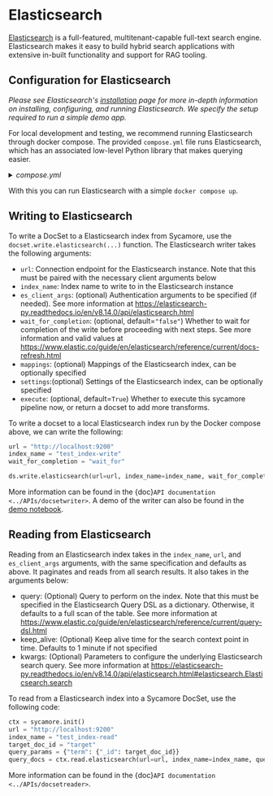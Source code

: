 # Elasticsearch

[Elasticsearch](https://www.elastic.co/elasticsearch) is a full-featured, multitenant-capable full-text search engine. Elasticsearch makes it easy to build hybrid search applications with extensive in-built functionality and support for RAG tooling.

## Configuration for Elasticsearch

*Please see Elasticsearch's [installation](https://www.elastic.co/guide/en/elasticsearch/reference/current/install-elasticsearch.html) page for more in-depth information on installing, configuring, and running Elasticsearch. We specify the setup required to run a simple demo app.*

For local development and testing, we recommend running Elasticsearch through docker compose. The provided `compose.yml` file runs Elasticsearch, which has an associated low-level Python library that makes querying easier. 

<details>
  <summary><i>compose.yml</i></summary>

  ```yaml
  version: "3.8"
  services:
    elasticsearch:
      image: docker.elastic.co/elasticsearch/elasticsearch:8.14.2
      ports:
        - 9200:9200
      restart: on-failure
      environment:
        - discovery.type=single-node
        - xpack.security.enabled=false
        - ES_JAVA_OPTS=-Xms4g -Xmx4g
      ulimits:
        memlock:
          soft: -1
          hard: -1
  ```
</details>

With this you can run Elasticsearch with a simple `docker compose up`.

## Writing to Elasticsearch

To write a DocSet to a Elasticsearch index from Sycamore, use the `docset.write.elasticsearch(...)` function. The Elasticsearch writer takes the following arguments:

- `url`: Connection endpoint for the Elasticsearch instance. Note that this must be paired with the necessary client arguments below
-  `index_name`: Index name to write to in the Elasticsearch instance
- `es_client_args`: (optional) Authentication arguments to be specified (if needed). See more information at https://elasticsearch-py.readthedocs.io/en/v8.14.0/api/elasticsearch.html
- `wait_for_completion`: (optional, default=`"false"`) Whether to wait for completion of the write before proceeding with next steps. See more information and valid values at https://www.elastic.co/guide/en/elasticsearch/reference/current/docs-refresh.html
- `mappings`: (optional) Mappings of the Elasticsearch index, can be optionally specified
- `settings`:(optional) Settings of the Elasticsearch index, can be optionally specified
- `execute`: (optional, default=`True`) Whether to execute this sycamore pipeline now, or return a docset to add more transforms.

To write a docset to a local Elasticsearch index run by the Docker compose above, we can write the following:

```python
url = "http://localhost:9200"
index_name = "test_index-write"
wait_for_completion = "wait_for"

ds.write.elasticsearch(url=url, index_name=index_name, wait_for_completion=wait_for_completion)
```

More information can be found in the {doc}`API documentation <../APIs/docsetwriter>`. A demo of the writer can also be found in the [demo notebook](https://github.com/aryn-ai/sycamore/blob/main/notebooks/elasticsearch-writer.ipynb).


## Reading from Elasticsearch

Reading from an Elasticsearch index takes in the `index_name`, `url`,  and `es_client_args` arguments, with the same specification and defaults as above. It paginates and reads from all search results. It also takes in the arguments below:

- query: (Optional) Query to perform on the index. Note that this must be specified in the Elasticsearch
    Query DSL as a dictionary. Otherwise, it defaults to a full scan of the table.
    See more information at https://www.elastic.co/guide/en/elasticsearch/reference/current/query-dsl.html
- keep_alive: (Optional) Keep alive time for the search context point in time. Defaults to 1 minute if not specified
- kwargs: (Optional) Parameters to configure the underlying Elasticsearch search query.
    See more information at
    https://elasticsearch-py.readthedocs.io/en/v8.14.0/api/elasticsearch.html#elasticsearch.Elasticsearch.search

To read from a Elasticsearch index into a Sycamore DocSet, use the following code:

```python
ctx = sycamore.init()
url = "http://localhost:9200"
index_name = "test_index-read"
target_doc_id = "target"
query_params = {"term": {"_id": target_doc_id}}
query_docs = ctx.read.elasticsearch(url=url, index_name=index_name, query=query_params).take_all()
```

More information can be found in the {doc}`API documentation <../APIs/docsetreader>`.
